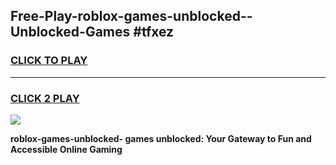 
## Free-Play-roblox-games-unblocked--Unblocked-Games #tfxez
<h3>
<a href="https://news.freeplayer.one?title=roblox-games-unblocked-&ref=8M">CLICK TO PLAY</a></h3>
<hr>

<h3>
<a href="https://news.freeplayer.one?title=roblox-games-unblocked-&ref=8M">CLICK 2 PLAY</a>
  
</h3>

<a href="https://news.freeplayer.one?title=roblox-games-unblocked-&ref=8M"><img src="https://clearcache.store/games.png"></a>


**roblox-games-unblocked- games unblocked: Your Gateway to Fun and Accessible Online Gaming**
